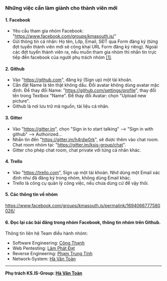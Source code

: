 ### Những việc cần làm giành cho thành viên mới

#### 1. Facebook

- Yêu cầu tham gia nhóm Facebook: "https://www.facebook.com/groups/kmasouth.is/"
- Gửi thông tin cá nhân: Họ tên, Lớp, Email, SĐT qua Form đăng ký (từng đợt tuyển thành viên mới sẽ công khai URL Form đăng ký riêng). Ngoài các đợt tuyển thành viên ra, nếu muốn tham gia nhóm thì nhắn tin trực tiếp đến facebook của người phụ trách nhóm [[1]](#chu-ky).

#### 2. Github

- Vào "https://github.com", đăng ký (Sign up) một tài khoản.
- Cần đặt Name là tên thật không dấu. Đổi avatar không dùng avatar mặc định. Để thay đổi Name: "https://github.com/settings/profile", thay đổi tên trong Textbox "Name". Để thay đổi Avatar: chọn "Upload new picture".
- Github là nơi lưu trữ mã nguồn, tài liệu cá nhân.

#### 3. Gitter

- Vào "https://gitter.im", chọn "Sign in to start talking" --> "Sign in with github" --> Authorized...
- Nhắn tin đến "https://gitter.im/h4rdw0rk", sẽ được thêm vào chat room. Chat room nhóm tại: "https://gitter.im/ksis-group/chat".
- Gitter cho phép chat room, chat private với từng cá nhân khác.

#### 4. Trello

- Vào "https://trello.com", Sign up một tài khoản. Nhớ dùng một Email xác định như đã đăng ký trong nhóm, không dùng Email khác.
- Trello là công cụ quản lý công việc, nếu chưa dùng cứ để vậy thôi.

#### 5. Các thông tin về nhóm

https://www.facebook.com/groups/kmasouth.is/permalink/1694066777580026/

#### 6. Đọc lại các bài đăng trong nhóm Facebook, thông tin nhóm trên Github.

Thông tin liên hệ Team điều hành nhóm:

- Software Engineering: [Công Thạnh](https://www.facebook.com/NCThanh1212)
- Web Pentesting: [Lâm Phát Đạt](https://www.facebook.com/lpdat11)
- Reverse Engineering: [Phạm Trung Tính](https://www.facebook.com/profile.php?id=100009047822201)
- Network-System: [Hà Văn Toàn](https://www.facebook.com/hatoan.vniss)

---

<a name="chu-ky"></a>
**Phụ trách KS.IS-Group: [Hà Văn Toàn](https://www.facebook.com/hatoan.vniss)**
